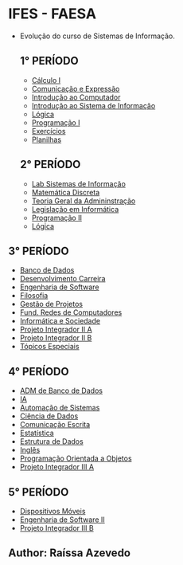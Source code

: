 # IFES - FAESA

- Evolução do curso de Sistemas de Informação.

  ## 1° PERÍODO
  - [Cálculo I]()
  - [Comunicação e Expressão]()
  - [Introdução ao Computador]()
  - [Introdução ao Sistema de Informação]()
  - [Lógica]()
  - [Programação I]()
  - [Exercícios]()
  - [Planilhas]()


  ## 2° PERÍODO
  - [Lab Sistemas de Informação]()
  - [Matemática Discreta]()
  - [Teoria Geral da Admininstração]()
  - [Legislação em Informática]()
  - [Programação II]()
  - [Lógica]()


 ## 3° PERÍODO
  - [Banco de Dados]()
  - [Desenvolvimento Carreira]()
  - [Engenharia de Software]()
  - [Filosofia]()
  - [Gestão de Projetos]()
  - [Fund. Redes de Computadores]()
  - [Informática e Sociedade]()
  - [Projeto Integrador II A]()
  - [Projeto Integrador II B]()
  - [Tópicos Especiais]()


 ## 4° PERÍODO
  - [ADM de Banco de Dados]()
  - [IA]()
  - [Automação de Sistemas]()
  - [Ciência de Dados]()
  - [Comunicação Escrita]()
  - [Estatística]()
  - [Estrutura de Dados]()
  - [Inglês]()
  - [Programação Orientada a Objetos]()
  - [Projeto Integrador III A]()


 ## 5° PERÍODO
  - [Dispositivos Móveis]()
  - [Engenharia de Software II]()
  - [Projeto Integrador III B]()
 


## Author: Raíssa Azevedo